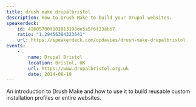 ```yaml
---
title: drush make drupalbristol
description: How to Drush Make to build your Drupal websites.
speakerdeck:
    id: 42605700f102013198de5a5f6f23ab67
    ratio: "1.29456384323641"
    url: https://speakerdeck.com/opdavies/drush-make-drupalbristol
events:
    -
        name: Drupal Bristol
        location: Bristol, UK
        url: https://www.drupalbristol.org.uk
        date: 2014-08-19
---
```


An introduction to Drush Make and how to use it to build reusable custom installation profiles or entire websites.
